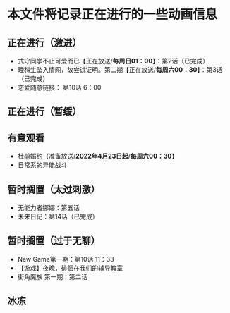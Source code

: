 # 本文件将记录正在进行的一些动画信息

## 正在进行（激进）

- 式守同学不止可爱而已【正在放送/**每周日01：00**】：第2话（已完成）
- 理科生坠入情网，故尝试证明。第二期【正在放送/**每周六00：30**】：第3话（已完成）
- 恋爱随意链接： 第10话 6：00

## 正在进行（暂缓）


## 有意观看

- 杜鹃婚约【准备放送/**2022年4月23日起**/**每周六00：30**】
- 日常系的异能战斗

## 暂时搁置（太过刺激）

- 无能力者娜娜：第五话
- 未来日记：第14话（已完成）

## 暂时搁置（过于无聊）

- New Game第一期：第10话 11：33
- 【游戏】夜晚，徘徊在我们的辅导教室
- 街角魔族 第一期：第二话

## 冰冻


